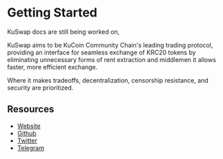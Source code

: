 # Getting Started

KuSwap docs are still being worked on,

KuSwap aims to be KuCoin Community Chain's leading trading protocol, providing an interface for seamless exchange of KRC20 tokens by eliminating unnecessary forms of rent extraction and middlemen it allows faster, more efficient exchange. 

Where it makes tradeoffs, decentralization, censorship resistance, and security are prioritized.

## Resources

* [Website](https://kuswap.finance)
* [Github](https://github.com/kuswap)
* [Twitter](https://twitter.com/KuSwapFinance) 
* [Telegram](https://t.me/kuswapfinance)

